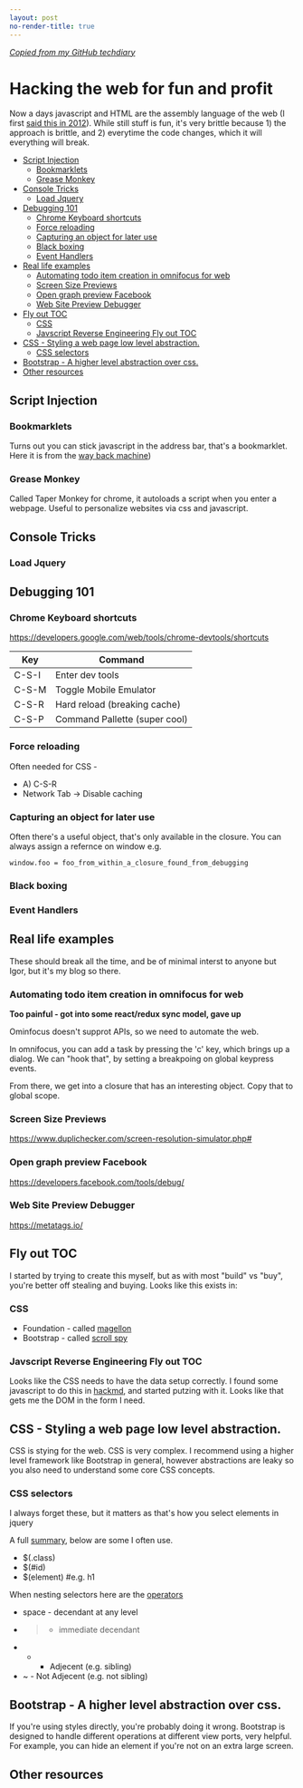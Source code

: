 ```yaml
---
layout: post
no-render-title: true
---
```


_[Copied from my GitHub techdiary](https://github.com/idvorkin/techdiary/blob/master/notes/hack-web.md)_

# Hacking the web for fun and profit

Now a days javascript and HTML are the assembly language of the web (I first [said this in 2012](http://ig2600.blogspot.com/2012/05/assembly-to-javascript-tsrs-to.html)). While still stuff is fun, it's very brittle because 1) the approach is brittle, and 2) everytime the code changes, which it will everything will break.

<!-- vim-markdown-toc GFM -->

- [Script Injection](#script-injection)
  - [Bookmarklets](#bookmarklets)
  - [Grease Monkey](#grease-monkey)
- [Console Tricks](#console-tricks)
  - [Load Jquery](#load-jquery)
- [Debugging 101](#debugging-101)
  - [Chrome Keyboard shortcuts](#chrome-keyboard-shortcuts)
  - [Force reloading](#force-reloading)
  - [Capturing an object for later use](#capturing-an-object-for-later-use)
  - [Black boxing](#black-boxing)
  - [Event Handlers](#event-handlers)
- [Real life examples](#real-life-examples)
  - [Automating todo item creation in omnifocus for web](#automating-todo-item-creation-in-omnifocus-for-web)
  - [Screen Size Previews](#screen-size-previews)
  - [Open graph preview Facebook](#open-graph-preview-facebook)
  - [Web Site Preview Debugger](#web-site-preview-debugger)
- [Fly out TOC](#fly-out-toc)
  - [CSS](#css)
  - [Javscript Reverse Engineering Fly out TOC](#javscript-reverse-engineering-fly-out-toc)
- [CSS - Styling a web page low level abstraction.](#css---styling-a-web-page-low-level-abstraction)
  - [CSS selectors](#css-selectors)
- [Bootstrap - A higher level abstraction over css.](#bootstrap---a-higher-level-abstraction-over-css)
- [Other resources](#other-resources)

<!-- vim-markdown-toc -->

## Script Injection

### Bookmarklets

Turns out you can stick javascript in the address bar, that's a bookmarklet. Here it is from the [way back machine](http://ig2600.blogspot.com/2012/05/assembly-to-javascript-tsrs-to.html))

### Grease Monkey

Called Taper Monkey for chrome, it autoloads a script when you enter a webpage. Useful to personalize websites via css and javascript.

## Console Tricks

### Load Jquery

## Debugging 101

### Chrome Keyboard shortcuts

https://developers.google.com/web/tools/chrome-devtools/shortcuts

| Key   | Command                       |
| ----- | ----------------------------- |
| C-S-I | Enter dev tools               |
| C-S-M | Toggle Mobile Emulator        |
| C-S-R | Hard reload (breaking cache)  |
| C-S-P | Command Pallette (super cool) |

### Force reloading

Often needed for CSS -

- A) C-S-R
- Network Tab -> Disable caching

### Capturing an object for later use

Often there's a useful object, that's only available in the closure. You can always assign a refernce on window e.g.

    window.foo = foo_from_within_a_closure_found_from_debugging

### Black boxing

### Event Handlers

## Real life examples

These should break all the time, and be of minimal interst to anyone but Igor, but it's my blog so there.

### Automating todo item creation in omnifocus for web

**Too painful - got into some react/redux sync model, gave up**

Ominfocus doesn't supprot APIs, so we need to automate the web.

In omnifocus, you can add a task by pressing the 'c' key, which brings up a dialog. We can "hook that", by setting a breakpoing on global keypress events.

From there, we get into a closure that has an interesting object. Copy that to global scope.

### Screen Size Previews

https://www.duplichecker.com/screen-resolution-simulator.php#

### Open graph preview Facebook

https://developers.facebook.com/tools/debug/

### Web Site Preview Debugger

https://metatags.io/

## Fly out TOC

I started by trying to create this myself, but as with most "build" vs "buy", you're better off stealing and buying. Looks like this exists in:

### CSS

- Foundation - called [magellon](https://get.foundation/sites/docs/magellan.html)
- Bootstrap - called [scroll spy](https://getbootstrap.com/docs/4.4/components/scrollspy/)

### Javscript Reverse Engineering Fly out TOC

Looks like the CSS needs to have the data setup correctly. I found some javascript to do this in [hackmd](https://github.com/hackmdio/codimd/search?q=generateToc&unscoped_q=generateToc), and started putzing with it. Looks like that gets me the DOM in the form I need.

## CSS - Styling a web page low level abstraction.

CSS is stying for the web. CSS is very complex. I recommend using a higher level framework like Bootstrap in general, however abstractions are leaky so you also need to understand some core CSS concepts.

### CSS selectors

I always forget these, but it matters as that's how you select elements in jquery

A full [summary](https://www.w3schools.com/cssref/css_selectors.asp), below are some I often use.

- \$(.class)
- \$(#id)
- \$(element) #e.g. h1

When nesting selectors here are the [operators](https://techbrij.com/css-selector-adjacent-child-sibling)

- space - decendant at any level
- > - immediate decendant
- - - Adjecent (e.g. sibling)
- ~ - Not Adjecent (e.g. not sibling)

## Bootstrap - A higher level abstraction over css.

If you're using styles directly, you're probably doing it wrong. Bootstrap is designed to handle different operations at different view ports, very helpful.
For example, you can hide an element if you're not on an extra large screen.

## Other resources
